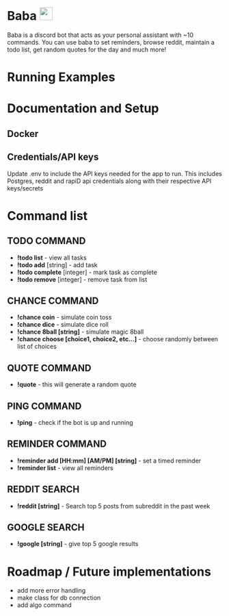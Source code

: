 # Baba <img src="https://user-images.githubusercontent.com/34045539/161357485-cdb201e1-6d85-4b69-8700-33189a1ccea0.gif" width="30px" height="30px"/>

Baba is a discord bot that acts as your personal assistant with ~10 commands. You can use baba to set reminders, browse reddit, maintain a todo list, get random quotes for the day and much more!

# Running Examples

# Documentation and Setup
## Docker

## Credentials/API keys
Update .env to include the API keys needed for the app to run. This includes Postgres, reddit and rapiD api credentials along with their respective API keys/secrets

# Command list
## TODO COMMAND
- **!todo list**  - view all tasks
- **!todo add** [string]  - add task
- **!todo complete** [integer]  - mark task as complete
- **!todo remove** [integer]  - remove task from list

## CHANCE COMMAND
- **!chance coin**  - simulate coin toss
- **!chance dice**  - simulate dice roll
- **!chance 8ball [string]** - simulate magic 8ball
- **!chance choose [choice1, choice2, etc...]** - choose randomly between list of choices

## QUOTE COMMAND
- **!quote** - this will generate a random quote

## PING COMMAND
- **!ping** - check if the bot is up and running

## REMINDER COMMAND
- **!reminder add [HH:mm] [AM/PM] [string]** - set a timed reminder
- **!reminder list** - view all reminders

## REDDIT SEARCH
- **!reddit [string]** - Search top 5 posts from subreddit in the past week

## GOOGLE SEARCH
- **!google [string]** - give top 5 google results



# Roadmap / Future implementations
- add more error handling
- make class for db connection
- add algo command